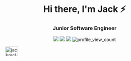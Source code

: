 <h1 align="center">Hi there, I'm Jack ⚡</h1>
<h3 align="center">Junior Software Engineer</h3>

 <p align="center">
<img src="https://img.shields.io/badge/Age-24-blueviolet" />
  <img src="https://img.shields.io/badge/Focus-Development-blueviolet" />
  <img src="https://img.shields.io/badge/Lives-Edinburgh-blueviolet" />
 <img src="https://komarev.com/ghpvc/?username=mrjackmclean&color=blueviolet" alt="profile_view_count" />
</p>

<a href="https://linkedin.com/in/jackmclean16" target="blank"><img align="center" src="https://raw.githubusercontent.com/rahuldkjain/github-profile-readme-generator/master/src/images/icons/Social/linked-in-alt.svg" alt="jackmclean16-linkedIn-tag" height="30" width="40" /></a>
